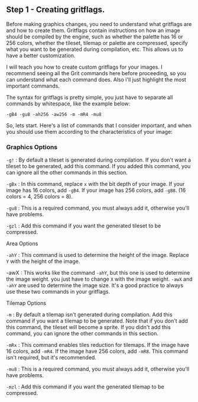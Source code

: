 ## Step 1 - Creating gritflags.

Before making graphics changes, you need to understand what gritflags are and how to create them. Gritflags contain instructions on how an image should be compiled by the engine, such as whether the palette has 16 or 256 colors, whether the tileset, tilemap or palette are compressed, specify what you want to be generated during compilation, etc. This allows us to have a better customization.

I will teach you how to create custom gritflags for your images. I recommend seeing all the Grit commands here before proceeding, so you can understand what each command does.  Also i'll just highlight the most important commands.

The syntax for gritflags is pretty simple, you just have to separate all commands by whitespace, like the example below:

```-gB4 -gu8 -ah256 -aw256 -m -mR4 -mu8```

So, lets start. Here's a list of commands that I consider important, and when you should use them according to the characteristics of your image:

### Graphics Options

`-g!` : By default a tileset is generated during compilation. If you don't want a tileset to be generated, add this command. If you added this command, you can ignore all the other commands in this section.

`-gBx` : In this command, replace `x` with the bit depth of your image. If your image has 16 colors, add `-gB4`. If your image has 256 colors, add `-gB8`. (16 colors = 4, 256 colors = 8).

`-gu8` : This is a required command, you must always add it, otherwise you'll have problems.

`-gzl` : Add this command if you want the generated tileset to be compressed.

Area Options

`-ahY` : This command is used to determine the height of the image. Replace `Y` with the height of the image.

-awX : This works like the command `-ahY`, but this one is used to determine the image weight. you just have to change `X` with the image weight. `-awX` and `-ahY` are used to determine the image size. It's a good practice to always use these two commands in your gritflags.

Tilemap Options

`-m` : By default a tilemap isn't generated during compilation. Add this command if you want a tilemap to be generated. Note that if you don't add this command, the tileset will become a sprite. If you didn't add this command, you can ignore the other commands in this section.

`-mRx` : This command enables tiles reduction for tilemaps. If the image have 16 colors, add `-mR4`. If the image have 256 colors, add `-mR8`. This command isn't required, but it's recommended.

`-mu8` : This is a required command, you must always add it, otherwise you'll have problems.

`-mzl` : Add this command if you want the generated tilemap to be compressed.

